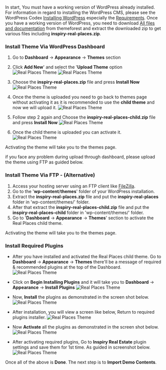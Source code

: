 In start, You must have a working version of WordPress already installed. For information in regard to installing the WordPress CMS, please see the WordPress Codex <a target="_blank" href="https://codex.wordpress.org/Installing_WordPress">Installing WordPress</a> especially the <a href="https://wordpress.org/about/requirements/" target="_blank">Requirements</a>.
Once you have a working version of WordPress, you need to download <a data-lightbox="all-files" href="assets/common-images/all-files.png">All files and documentation</a> from themeforest and extract the downloaded zip to get various files including <strong>inspiry-real-places.zip</strong>.

### Install Theme Via WordPress Dashboard

1. Go to <strong>Dashboard</strong> &rarr; <strong>Appearance</strong> &rarr; <strong>Themes</strong> section
2. Click <strong>Add New</strong>' and select the '<strong>Upload Theme</strong> option
![Real Places Theme](images/install/1.png)
![Real Places Theme](images/install/2.png)

3. Choose the <strong>inspiry-real-places.zip</strong> file and press **Install Now**
![Real Places Theme](images/install/3.png)

4. Once the theme is uploaded you need to go back to themes page without activating it as it is recommended to use the <strong>child theme</strong> and now we will upload it.
![Real Places Theme](images/install/4.png)

5. Follow step 2 again and Choose the <strong>inspiry-real-places-child.zip</strong> file and press <strong>Install Now</strong>
![Real Places Theme](images/install/5.png)

6. Once the child theme is uploaded you can activate it.
![Real Places Theme](images/install/6.png)

Activating the theme will take you to the themes page.

if you face any problem during upload through dashboard, please upload the theme using FTP as guided below.

### Install Theme Via FTP - (Alternative)

1. Access your hosting server using an FTP client like <a target="_blank" href="https://filezilla-project.org/">FileZilla</a>.
2. Go to the '<strong>wp-content</strong>/<strong>themes</strong>' folder of your WordPress installation.
3. Extract the <strong>inspiry-real-places.zip</strong> file and put the <strong>inspiry-real-places</strong> folder in 'wp-content/themes/' folder.
4. After that extract the <strong>inspiry-real-places-child.zip</strong> file and put the <strong>inspiry-real-places-child</strong> folder in 'wp-content/themes/' folder.
5. Go to '<strong>Dashboard</strong> &rarr; <strong>Appearance</strong> &rarr; <strong>Themes</strong>' section to activate the Real Places child theme.

Activating the theme will take you to the themes page.

### Install Required Plugins

- After you have installed and activated the Real Places child theme. Go to <strong>Dashboard</strong> &rarr; <strong>Appearance</strong> &rarr; <strong>Themes</strong> there'll be a message of required & recommended plugins at the top of the Dashboard.
![Real Places Theme](images/install/7.png)

- Click on <strong>Begin Installing Plugins</strong> and it will take you to <strong>Dashboard</strong> &rarr; <strong>Appearance</strong> &rarr; <strong>Install Plugins</strong>
![Real Places Theme](images/install/8.png)

- Now, <strong>Install</strong> the plugins as demonstrated in the screen shot below.
![Real Places Theme](images/install/9.png)

- After installation, you will view a screen like below, Return to required plugins installer.
![Real Places Theme](images/install/10.png)

- Now <strong>Activate</strong> all the plugins as demonstrated in the screen shot below.
![Real Places Theme](images/install/11.png)

- After activating required plugins, Go to <strong>Inspiry Real Estate</strong> plugin settings and save them for 1st time. As guided in screenshot below.
![Real Places Theme](images/install/11-b.png)

Once all of the above is <strong>Done</strong>. The next step is to <strong>Import Demo Contents</strong>.
